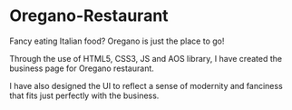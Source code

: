 # Oregano-Restaurant

Fancy eating Italian food? Oregano is just the place to go!

Through the use of HTML5, CSS3, JS and AOS library, I have created the business page for Oregano restaurant. 

I have also designed the UI to reflect a sense of modernity and fanciness that fits just perfectly with the business.
